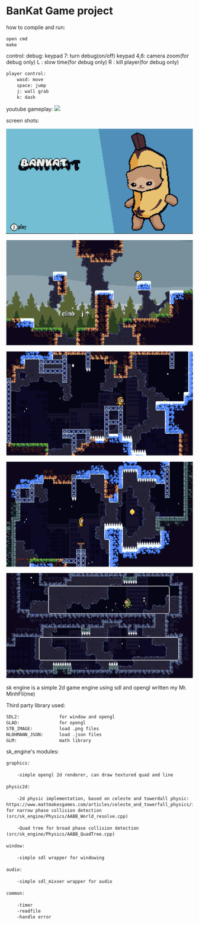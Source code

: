 # BanKat Game project

how to compile and run: 

    open cmd
    make 

control:
    debug:
        keypad 7: turn debug(on/off)
        keypad 4,6: camera zoom(for debug only)
        L : slow time(for debug only)
        R : kill player(for debug only)

    player control:
        wasd: move
        space: jump
        j: wall grab
        k: dash

youtube gameplay: 
![](https://youtu.be/s9Q_P6ta8XM)

screen shots:

![feature-image](./Screenshot/main_menu.png)

![feature-image](./Screenshot/gameplay1.png)
    
![feature-image](./Screenshot/gameplay2.png)
    
![feature-image](./Screenshot/gameplay3.png)
    
![feature-image](./Screenshot/gameplay4.png)


sk engine is a simple 2d game engine using sdl and opengl written my Mr. MinhFli(me)

Third party library used:

    SDL2:               for window and opengl
    GLAD:               for opengl
    STB_IMAGE:          load .png files
    NLOHMANN_JSON:      load .json files
    GLM:                math library

sk_engine's modules:

    graphics:   

        -simple opengl 2d renderer, can draw textured quad and line
    
    physic2d:   

        -2d physic implementation, based on celeste and towerdall physic: https://www.mattmakesgames.com/articles/celeste_and_towerfall_physics/index.html, for narrow phase collision detection (src/sk_engine/Physics/AABB_World_resolve.cpp)

        -Quad tree for broad phase collision detection (src/sk_engine/Physics/AABB_QuadTree.cpp)

    window:

        -simple sdl wrapper for windowing
    
    audio:
    
        -simple sdl_mixxer wrapper for audio
    
    common: 
    
        -timer
        -readfile
        -handle error
